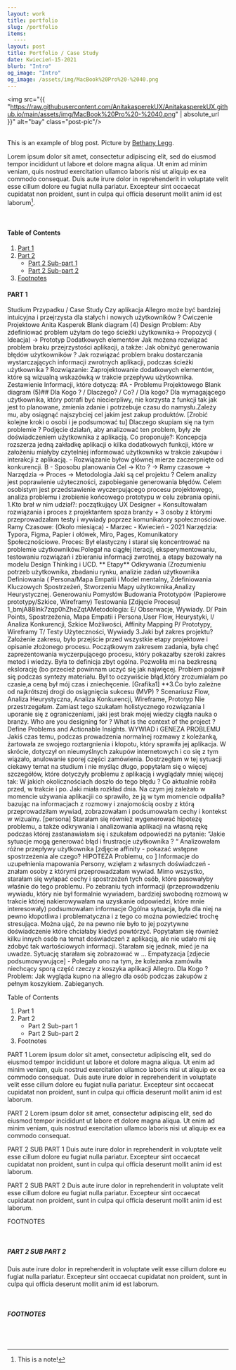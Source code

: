 ```yaml
---
layout: work
title: portfolio
slug: /portfolio
items:
  ----
layout: post
title: Portfolio / Case Study
date: Kwiecień-15-2021
blurb: "Intro"
og_image: "Intro"
og_image: /assets/img/MacBook%20Pro%20-%2040.png
---
```

<img src="{{ "https://raw.githubusercontent.com/AnitakasperekUX/AnitakasperekUX.github.io/main/assets/img/MacBook%20Pro%20-%2040.png" | absolute_url }}" alt="bay" class="post-pic"/>
<br />
<br />

This is an example of blog post.
Picture by [Bethany Legg](https://unsplash.com/@bkotynski).

Lorem ipsum dolor sit amet, consectetur adipiscing elit, sed do eiusmod tempor incididunt ut labore et dolore magna aliqua. Ut enim ad minim veniam, quis nostrud exercitation ullamco laboris nisi ut aliquip ex ea commodo consequat. Duis aute irure dolor in reprehenderit in voluptate velit esse cillum dolore eu fugiat nulla pariatur. Excepteur sint occaecat cupidatat non proident, sunt in culpa qui officia deserunt mollit anim id est laborum[^1].

<br />


#### Table of Contents
1. [Part 1](#part-1)
2. [Part 2](#part-2)
    * [Part 2 Sub-part 1](#part-2-sub-part-1)
    * [Part 2 Sub-part 2](#part-2-sub-part-2)
3. [Footnotes](#footnotes)

#### PART 1
Studium Przypadku / Case Study
Czy aplikacja Allegro może być bardziej intuicyjna i przejrzysta dla stałych i nowych użytkowników ? Ćwiczenie Projektowe Anita Kasperek Blank diagram (4)
Design Problem:
Aby zdefiniować problem użyłam do tego ścieżki użytkownika-> Propozycji ( Ideacja) -> Prototyp Dodatkowych elementów
Jak możena rozwiązać problem braku przejrzystości aplikacji, a także:
Jak obniżyć generowania błędów użytkowników ?
Jak rozwiązać problem braku dostarczania wystarczających informacji
zwrotnych aplikacji, podczas ścieżki użytkownika ?
Rozwiązanie:
Zaprojektowanie dodatkowych elementów, które są wizualną wskazówką w trakcie przepływu użytkownika.
Zestawienie Informacji, które dotyczą:
#A - Problemu Projektowego
Blank diagram (5)## Dla Kogo ? / Dlaczego? / Co? /
Dla kogo? Dla wymagającego użytkownika, który potrafi być niecierpliwy, nie korzysta z funkcji tak jak jest to planowane, zmienia zdanie i potrzebuje czasu do namysłu.Zależy mu, aby osiągnąć najszybciej cel jakim jest zakup produktów. [Zrobić kolejne kroki o osobi i je podsumować tu]
Dlaczego skupiam się na tym problemie ?
Podjęcie działań, aby analizować ten problem, były złe doświadczeniem użytkownika z aplikacją. Co proponuje?:
Koncepcja rozszerza jedną zakładkę aplikacji o kilka dodatkowych funkcji, które w założeniu miałyby czytelniej informować użytkownika w trakcie zakupów i interakcji z aplikacją. - Rozwiązanie byłow głównej mierze zaczerpnięte od konkurencji. B - Sposobu planowania Cel -> Kto ? -> Ramy czasowe -> Narzędzia -> Proces -> Metodologia Jaki są cel projektu ?
Celem analizy jest poprawienie użyteczności, zapobieganie generowania błędów. Celem osobistym jest przedstawienie wyczerpującego procesu projektowego, analiza problemu i zrobienie końcowego prototypu w celu zebrania opinii. 1.Kto brał w nim udział?: początkujący UX Designer + Konsultowałam rozwiązania i proces z projektantem spoza branży + 3 osoby z którymi przeprowadzałam testy i wywiady poprzez komunikatory społecznościowe.
Ramy Czasowe: (Około miesiąca) - Marzec - Kwiecień - 2021
Narzędzia: Typora, Figma, Papier i ołówek, Miro, Pages, Komunikatory Społecznościowe.
Proces:
Był elastyczny i starał się koncentrować na problemie użytkowników.Polegał na ciągłej iteracji, eksperymentowaniu, testowaniu rozwiązań i zbieraniu informacji zwrotnej, a etapy bazowały na modelu Design Thinking i UCD.
** Etapy**
Odkrywania (Zrozumieniu potrzeb użytkownika, zbadaniu rynku, analizie zadań użytkownika Definiowania ( Persona/Mapa Empatii i Model mentalny, Zdefiniowania Kluczowych Spostrzeżeń, Stworzeniu Mapy użytkownika,Analizy Heurystycznej. Generowaniu Pomysłów Budowania Prototypów (Papierowe prototypy/Szkice, Wireframy) Testowania [Zdjęcie Procesu]
1_bmjA88Ink7zqp0hZheZqtAMetodologia:
E/ Obserwacje, Wywiady.
D/ Pain Points, Spostrzeżenia, Mapa Empatii i Persona,User Flow, Heurystyki,
I/ Analiza Konkurencji, Szkice Możliwości, Affinity Mapping
P/ Prototypy, Wireframy
T/ Testy Użyteczności, Wywiady
3.Jaki był zakres projektu?
Założenie zakresu, było przejście przed wszystkie etapy projektowe i opisanie złożonego procesu.
Początkowym zakresem zadania, była chęć zaprezentowania wyczerpującego procesu, który pokazałby szeroki zakres metod i wiedzy.
Była to definicja zbyt ogólna.
Pozwoliła mi na bezkresną ekslorację (bo przecież powinnam uczyć się jak najwięcej. Problem pojawił się podczas syntezy materiału.
Był to oczywiście błąd,który zrozumiałam po czasie,a ceną był mój czas i zniechęcenie. [Grafika1]
**3.Co było zależne od najkrótszej drogi do osiągnięcia sukcesu (MVP) ?
Scenariusz Flow, Analiza Heurystyczna, Analiza Konkurencji, Wireframe, Prototyp
Nie przestrzegałam.
Zamiast tego szukałam holistycznego rozwiązania
I uporanie się z ograniczeniami, jaki jest brak mojej wiedzy ciągła nauka o branży.
Who are you designing for ? What is the context of the project ? Define Problems and Actionable Insights.
WYWIAD i GENEZA PROBLEMU
Jakiś czas temu, podczas prowadzenia normalnej rozmawy z koleżanką, żartowała ze swojego roztargnienia i kłopotu, który sprawiła jej aplikacja. W skrócie, dotyczył on nieumyślnych zakupów internetowych i co się z tym wiązało, anulowanie sporej części zamówienia.
Dostrzegłam w tej sytuacji ciekawy temat na studium i nie myśląc długo, popytałam się o więcej szczegółów, które dotyczyły problemu z aplikacją i wyglądały mniej więcej tak:
W jakich okolicznościach doszło do tego błędu ? Co aktualnie robiła przed, w trakcie i po. Jaki miała rozkład dnia. Na czym jej zależało w momencie używania aplikacjii co sprawiło, że ją w tym momencie odpaliła? bazując na informacjach z rozmowy i znajomością oosby z którą przeprowadziłam wywiad, zobrazowałam i podsumowałam cechy i kontekst w wizualny.
[persona]
Starałam się również wygenerować hipotezę problemu, a także odkrywania i analizowania aplikacji na własną rękę podczas której zastanawiałam się i szukałam odpowiedzi na pytanie:
“Jakie sytuacje mogą generować błąd i frustracje użytkownika ? “
Analizowałam różne przepływy użytkownika
[zdjęcie affinity - pokazać wstępne spostrzeżenia ale czego? HIPOTEZA Problemu, co ]
Informacje do uzupełnienia mapowania Persony, wzięłam z własnych doświadczeń - znałam osoby z którymi przeprowadzałam wywiad. Mimo wszystko, starałam się wyłapać cechy i spostrzeżeń tych osób, które pasowałyby właśnie do tego problemu.
Po zebraniu tych informacji (przeprowadzeniu wywiadu, który nie był formalnie wywiadem, bardziej swobodną rozmową w trakcie której nakierowywałam na uzyskanie odpowiedzi, które mnie interesowały) podsumowałam informacje
Ogólna sytuacja, była dla niej na pewno kłopotliwa i problematyczna i z tego co można powiedzieć trochę stresująca. Można ująć, że na pewno nie było to jej pozytywne doświadczenie które chciałaby kiedyś powtórzyć.
Popytałam się również kilku innych osób na temat doświadczeń z aplikacją, ale nie udało mi się zdobyć tak wartościowych informacji. Starałam się jednak, mieć je na uwadze.
Sytuację starałam się zobrazować w …
Empatyzacja
[zdjecie podsumowywujące] -
Polegało ono na tym, że koleżanka zamówiła niechcący sporą część rzeczy z koszyka aplikacji Allegro.
Dla Kogo ? Problem: Jak wygląda kupno na allegro dla osób podczas zakupów z pełnym koszykiem. Zabieganych. 

Table of Contents
1. Part 1
2. Part 2
    * Part 2 Sub-part 1
    * Part 2 Sub-part 2
3. Footnotes

PART 1
Lorem ipsum dolor sit amet, consectetur adipiscing elit, sed do eiusmod tempor incididunt ut labore et dolore magna aliqua. Ut enim ad minim veniam, quis nostrud exercitation ullamco laboris nisi ut aliquip ex ea commodo consequat. 
Duis aute irure dolor in reprehenderit in voluptate velit esse cillum dolore eu fugiat nulla pariatur. Excepteur sint occaecat cupidatat non proident, sunt in culpa qui officia deserunt mollit anim id est laborum.



PART 2
Lorem ipsum dolor sit amet, consectetur adipiscing elit, sed do eiusmod tempor incididunt ut labore et dolore magna aliqua. Ut enim ad minim veniam, quis nostrud exercitation ullamco laboris nisi ut aliquip ex ea commodo consequat.


PART 2 SUB PART 1
Duis aute irure dolor in reprehenderit in voluptate velit esse cillum dolore eu fugiat nulla pariatur. Excepteur sint occaecat cupidatat non proident, sunt in culpa qui officia deserunt mollit anim id est laborum.


PART 2 SUB PART 2
Duis aute irure dolor in reprehenderit in voluptate velit esse cillum dolore eu fugiat nulla pariatur. Excepteur sint occaecat cupidatat non proident, sunt in culpa qui officia deserunt mollit anim id est laborum.


FOOTNOTES
[^1]: This is a note!


<br />

##### PART 2 SUB PART 2
Duis aute irure dolor in reprehenderit in voluptate velit esse cillum dolore eu fugiat nulla pariatur. Excepteur sint occaecat cupidatat non proident, sunt in culpa qui officia deserunt mollit anim id est laborum.

<br />


##### FOOTNOTES

[^1]: This is a note!

<br />
<br />
